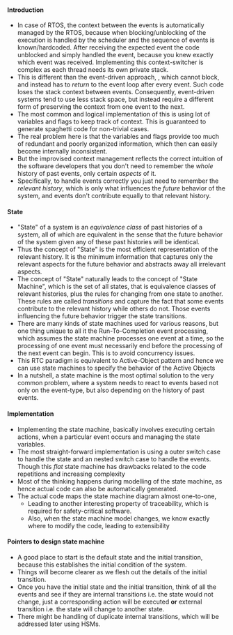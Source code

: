 #### Introduction
- In case of RTOS, the context between the events is automatically managed by the RTOS, because when blocking/unblocking of the execution is handled by the scheduler and the sequence of events is known/hardcoded. After receiving the expected event the code unblocked and simply handled the event, because you knew exactly which event was received. Implementing this context-switcher is complex as each thread needs its own private stack.
- This is different than the event-driven approach, , which cannot block, and instead has to *return* to the event loop after every event. Such code loses the stack context between events. Consequently, event-driven systems tend to use less stack space, but instead require a different form of preserving the context from one event to the next.
- The most common and logical implementation of this is using lot of variables and flags to keep track of context. This is guaranteed to generate spaghetti code for non-trivial cases.
- The real problem here is that the variables and flags provide too much of redundant and poorly organized information, which then can easily become internally inconsistent. 
- But the improvised context management reflects the correct intuition of the software developers that you don't need to remember the *whole* history of past events, only certain *aspects* of it. 
- Specifically, to handle events correctly you just need to remember the *relevant history*, which is only what influences the *future* behavior of the system, and events don't contribute equally to that relevant history.

#### State
- "State" of a system is an *equivalence class* of past histories of a system, all of which are equivalent in the sense that the future behavior of the system given any of these past histories will be identical.
- Thus the concept of "State" is the most efficient representation of the relevant history. It is the minimum information that captures only the relevant aspects for the future behavior and abstracts away all irrelevant aspects.
- The concept of "State" naturally leads to the concept of "State Machine", which is the set of all states, that is equivalence classes of relevant histories, plus the rules for changing from one state to another. These rules are called *transitions* and capture the fact that some events contribute to the relevant history while others do not. Those events influencing the future behavior trigger the state transitions.
- There are many kinds of state machines used for various reasons, but one thing unique to all it the Run-To-Completion event processing, which assumes the state machine processes one event at a time, so the processing of one event must necessarily end before the processing of the next event can begin. This is to avoid concurrency issues.
- This RTC paradigm is equivalent to Active-Object pattern and hence we can use state machines to specify the behavior of the Active Objects
- In a nutshell, a state machine is the most optimal solution to the very common problem, where a system needs to react to events based not only on the event-type, but also depending on the history of past events.

#### Implementation
- Implementing the state machine, basically involves executing certain actions, when a particular event occurs and managing the state variables.
- The most straight-forward implementation is using a outer switch case to handle the state and an nested switch case to handle the events. Though this *flat* state machine has drawbacks related to the code repetitions and increasing complexity 
- Most of the thinking happens during modelling of the state machine, as hence actual code can also be automatically generated.
- The actual code maps the state machine diagram almost one-to-one, 
	- Leading to another interesting property of traceability, which is required for safety-critical software.
	- Also, when the state machine model changes, we know exactly where to modify the code, leading to extensibility  

#### Pointers to design state machine
- A good place to start is the default state and the initial transition, because this establishes the initial condition of the system.
- Things will become clearer as we flesh out the details of the initial transition.
- Once you have the initial state and the initial transition, think of all the events and see if they are internal transitions i.e. the state would not change, just a corresponding action will be executed **or** external transition i.e. the state will change to another state.
- There might be handling of duplicate internal transitions, which will be addressed later using HSMs.